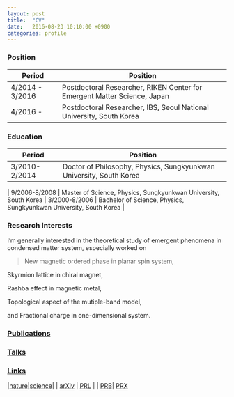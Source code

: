 ```yaml
---
layout: post
title:  "CV"
date:   2016-08-23 10:10:00 +0900
categories: profile
---
```



### Position


Period | Position | 
------------ | ------------- | 
4/2014 - 3/2016| Postdoctoral Researcher, RIKEN Center for Emergent Matter Science, Japan | 
4/2016 -  | Postdoctoral Researcher, IBS, Seoul National University, South Korea | 
	


### Education

Period | Position | 
------------ | ------------- | 
3/2010-2/2014| Doctor of Philosophy, Physics, Sungkyunkwan University, South Korea
 | 
9/2006-8/2008 | Master of Science, Physics, Sungkyunkwan University, South Korea
 | 
3/2000-8/2006 | Bachelor of Science, Physics, Sungkyunkwan University, South Korea
 | 


### Research Interests
	

I’m generally interested in the theoretical study of emergent phenomena in condensed matter system, especially worked on

          

> New magnetic ordered phase in planar spin system,
> 
Skyrmion lattice in chiral magnet,
>
Rashba effect in magnetic metal,
>
Topological aspect of the mutiple-band model,
>
and Fractional charge in one-dimensional system.

### [Publications](/blog/Publications.html)

### [Talks](/blog/Talks.html)


### [Links](/blog/Links.html) 



|[nature](http://www.nature.com/)|[science](http://science.sciencemag.org/)|
| [arXiv](http://arxiv.org/list/cond-mat/new) | [PRL](http://journals.aps.org/prl/)  |
 | [PRB](http://journals.aps.org/prb/)| [PRX](http://journals.aps.org/prx/)
